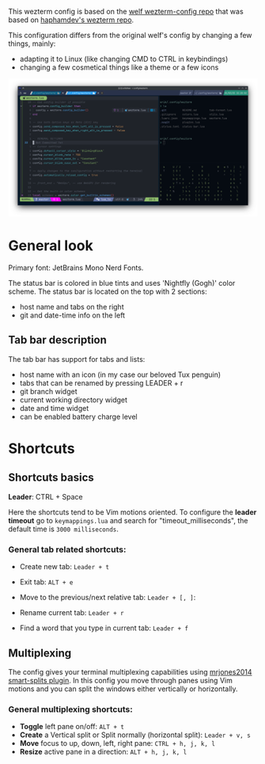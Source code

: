 This wezterm config is based on the
[welf wezterm-config repo](https://github.com/welf/wezterm-config) that was
based on
[haphamdev's wezterm repo](https://github.com/haphamdev/dot-files/tree/master/wezterm).

This configuration differs from the original welf's config by changing a few
things, mainly:

- adapting it to Linux (like changing CMD to CTRL in keybindings)
- changing a few cosmetical things like a theme or a few icons

![A screenshot of the Wezterm terminal emulator using this Github configuration files](./.readme-assets/config-preview.png)

# General look

Primary font: JetBrains Mono Nerd Fonts.

The status bar is colored in blue tints and uses 'Nightfly (Gogh)' color scheme.
The status bar is located on the top with 2 sections:

- host name and tabs on the right
- git and date-time info on the left

## Tab bar description

The tab bar has support for tabs and lists:

- host name with an icon (in my case our beloved Tux penguin)
- tabs that can be renamed by pressing LEADER + r
- git branch widget
- current working directory widget
- date and time widget
- can be enabled battery charge level

# Shortcuts

## Shortcuts basics

**Leader**: CTRL + Space

Here the shortcuts tend to be Vim motions oriented. To configure the **leader
timeout** go to `keymappings.lua` and search for "timeout_milliseconds", the
default time is `3000 milliseconds`.

### General tab related shortcuts:

- Create new tab: `Leader + t`
- Exit tab: `ALT + e`

- Move to the previous/next relative tab: `Leader + [, ]`:
- Rename current tab: `Leader + r`
- Find a word that you type in current tab: `Leader + f`

## Multiplexing

The config gives your terminal multiplexing capabilities using
[mrjones2014 smart-splits plugin](https://github.com/mrjones2014/smart-splits.nvim.git).
In this config you move through panes using Vim motions and you can split the
windows either vertically or horizontally.

### General multiplexing shortcuts:

- **Toggle** left pane on/off: `ALT + t`
- **Create** a Vertical split or Split normally (horizontal split):
  `Leader + v, s`
- **Move** focus to up, down, left, right pane: `CTRL + h, j, k, l`
- **Resize** active pane in a direction: `ALT + h, j, k, l`
